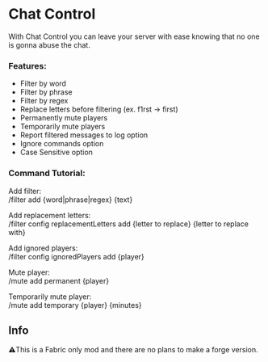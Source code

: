 # Chat Control

With Chat Control you can leave your server with ease knowing that no one is gonna abuse the chat.

 

### Features:

- Filter by word
- Filter by phrase
- Filter by regex
- Replace letters before filtering (ex. f1rst -> first)
- Permanently mute players
- Temporarily mute players
- Report filtered messages to log option
- Ignore commands option
- Case Sensitive option

 
### Command Tutorial:

Add filter:\
/filter add {word|phrase|regex} {text}
 
Add replacement letters:\
/filter config replacementLetters add {letter to replace} {letter to replace with}

Add ignored players:\
/filter config ignoredPlayers add {player}

Mute player:\
/mute add permanent {player}

Temporarily mute player:\
/mute add temporary {player} {minutes}

## Info

⚠️This is a Fabric only mod and there are no plans to make a forge version.
